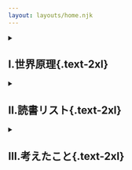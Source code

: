 ```yaml
---
layout: layouts/home.njk
---
```



<details class="mt-2 py-4 border-b border-grey-lighter">
<summary>

## Ⅰ.世界原理{.text-2xl}
</summary>

<div class="max-xl:pl-2">

### 本編{.py-2}
準備中

### 番外編{.pt-6}

<div class="py-2">

### 精神
- [精神障害](/posts/精神障害)  
- [行動療法・認知行動療法](/posts/行動療法・認知行動療法) 

</div>

</div>    

</details>



<details class="mt-2 py-4 border-b border-grey-lighter">
<summary>

## Ⅱ.読書リスト{.text-2xl}
</summary>

<div class="max-xl:pl-2">

<div class="py-2">

### 哲学
- [哲学入門1-言語 with なぜ人間の足は8本か](/posts/philosophy/哲学入門1-言語)  
- [哲学入門2-認識・行為 with 概念工学宣言](/posts/philosophy/哲学入門2-認識行為) 
- [哲学入門3-哲学史 with 西洋哲学史要](/posts/philosophy/哲学入門3-哲学史)  
- [仏教入門 with 仏教思想のゼロポイント](/posts/philosophy/仏教入門)  
- [正義と善入門 with 共生と正義](/posts/philosophy/正義論)

<details>
    <summary class="text-sm">もっと見る...</summary>

- [饗宴](/posts/philosophy/饗宴)
</details>


</div>


<div class="py-2">

### 経済学
- [比較歴史制度分析](/posts/比較歴史制度分析)
</div>

<div class="py-2">

### 投資
- [実践リーンスタートアップ](/posts/実践リーンスタートアップ)
</div>

<div class="py-2">

### 歴史
- [歴史とは何か(E.H.カー)](/posts/歴史とは何か)
- [猫の大虐殺](/posts/猫の大虐殺)
</div>





<div class="py-2">

### エッセー
- [読書について(ショーペンハウアー)](/posts/essay/読書について)  
- [幸福について(ショーペンハウアー)](/posts/essay/幸福について) 
- [人間，この劇的なるもの](/posts/essay/人間この劇的なるもの)
- [私の幸福論(福田恆存)](/posts/essay/私の幸福論)
</div>

<div class="py-2">

### 小説
- [小説論入門 with 小説の精神](/posts/novel/小説の精神)  
- [アサッテの人](/posts/novel/アサッテの人) 
</div>

<div class="py-2">

### 詩
- [いくつかの詩](/posts/いくつかの詩)  

</div>

</div>

</details>



<!---------------------------------------------- 第3コラム ----------------------------------------------->

<details class="mt-2 py-4 border-b border-grey-lighter">
<summary>

## Ⅲ.考えたこと{.text-2xl}
</summary>

<div class="max-lg:pl-2 pt-2">

- [トロッコ問題への回答](/posts/notes/トロッコ問題への回答)
- [自己実現的制度としての違法薬物](/posts/notes/自己実現的制度としての違法薬物) 

</div>

</details>



